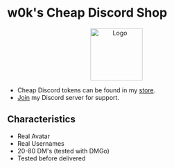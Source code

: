 #                                 w0k's Cheap Discord Shop
<div align="center"><a href="https://sellix.io/w0k"><img src="https://i.imgur.com/WrNScVo.png" alt="Logo" width="120" height="120"></a></div>

- Cheap Discord tokens can be found in my [store](https://sellix.io/w0k).
- [Join](https://discord.com/invite/d2mrmuCjeP) my Discord server for support.

## Characteristics
- Real Avatar
- Real Usernames
- 20-80 DM's (tested with DMGo)
- Tested before delivered
